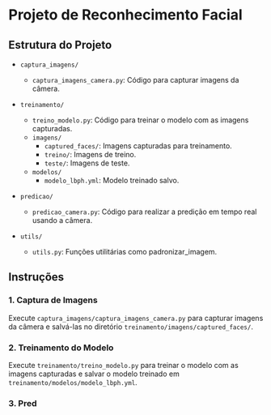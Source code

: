 # Projeto de Reconhecimento Facial

## Estrutura do Projeto

- `captura_imagens/`
  - `captura_imagens_camera.py`: Código para capturar imagens da câmera.

- `treinamento/`
  - `treino_modelo.py`: Código para treinar o modelo com as imagens capturadas.
  - `imagens/`
    - `captured_faces/`: Imagens capturadas para treinamento.
    - `treino/`: Imagens de treino.
    - `teste/`: Imagens de teste.
  - `modelos/`
    - `modelo_lbph.yml`: Modelo treinado salvo.

- `predicao/`
  - `predicao_camera.py`: Código para realizar a predição em tempo real usando a câmera.

- `utils/`
  - `utils.py`: Funções utilitárias como padronizar_imagem.

## Instruções

### 1. Captura de Imagens
Execute `captura_imagens/captura_imagens_camera.py` para capturar imagens da câmera e salvá-las no diretório `treinamento/imagens/captured_faces/`.

### 2. Treinamento do Modelo
Execute `treinamento/treino_modelo.py` para treinar o modelo com as imagens capturadas e salvar o modelo treinado em `treinamento/modelos/modelo_lbph.yml`.

### 3. Pred
